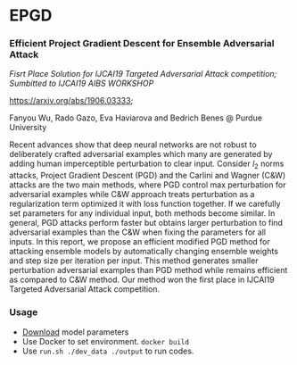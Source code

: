 # EPGD
### Efficient Project Gradient Descent for Ensemble Adversarial Attack
*Fisrt Place Solution for IJCAI19 Targeted Adversarial Attack competition; Sumbitted to IJCAI19 AIBS WORKSHOP* 

https://arxiv.org/abs/1906.03333;

Fanyou Wu, Rado Gazo, Eva Haviarova and Bedrich Benes @ Purdue University

Recent advances show that deep neural networks are not robust to deliberately crafted adversarial examples which many are generated by adding human imperceptible perturbation to clear input. Consider $l_2$ norms attacks, Project Gradient Descent (PGD) and the Carlini and Wagner (C\&W) attacks are the two main methods, where PGD control max perturbation for adversarial examples while C\&W approach treats perturbation as a regularization term optimized it with loss function together. If we carefully set parameters for any individual input, both methods become similar. In general, PGD attacks perform faster but obtains larger perturbation to find adversarial examples than the C\&W when fixing the parameters for all inputs. In this report, we propose an efficient modified PGD method for attacking ensemble models by automatically changing ensemble weights and step size per iteration per input. This method generates smaller perturbation adversarial examples than PGD method while remains efficient as compared to  C\&W method. Our method won the first place in IJCAI19 Targeted Adversarial Attack competition. 


### Usage
* [Download](https://purdue0-my.sharepoint.com/:u:/g/personal/wu1297_purdue_edu/ESqaQdzuv-dEsGY4hlJY6S0BH7Dmosd0UxK2JfnkmH9s8g?e=bQwtEf) model parameters
* Use Docker to set environment. `docker build`
* Use `run.sh ./dev_data ./output` to run codes.

